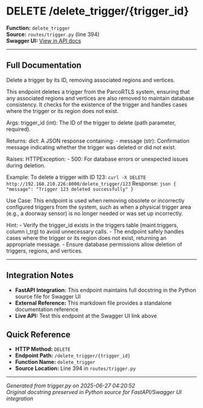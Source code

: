 # DELETE /delete_trigger/{trigger_id}

**Function:** `delete_trigger`  
**Source:** `routes/trigger.py` (line 394)  
**Swagger UI:** [View in API docs](http://192.168.210.226:8000/docs#delete--delete_trigger-trigger_id)

---

## Full Documentation

Delete a trigger by its ID, removing associated regions and vertices.

This endpoint deletes a trigger from the ParcoRTLS system, ensuring that any associated regions and vertices are also removed to maintain database consistency. It checks for the existence of the trigger and handles cases where the trigger or its region does not exist.

Args:
    trigger_id (int): The ID of the trigger to delete (path parameter, required).

Returns:
    dict: A JSON response containing:
        - message (str): Confirmation message indicating whether the trigger was deleted or did not exist.

Raises:
    HTTPException:
        - 500: For database errors or unexpected issues during deletion.

Example:
    To delete a trigger with ID 123:
    ```
    curl -X DELETE http://192.168.210.226:8000/delete_trigger/123
    ```
    Response:
    ```json
    {
        "message": "Trigger 123 deleted successfully"
    }
    ```

Use Case:
    This endpoint is used when removing obsolete or incorrectly configured triggers from the system, such as when a physical trigger area (e.g., a doorway sensor) is no longer needed or was set up incorrectly.

Hint:
    - Verify the trigger_id exists in the triggers table (maint.triggers, column i_trg) to avoid unnecessary calls.
    - The endpoint safely handles cases where the trigger or its region does not exist, returning an appropriate message.
    - Ensure database permissions allow deletion of triggers, regions, and vertices.

---

## Integration Notes

- **FastAPI Integration:** This endpoint maintains full docstring in the Python source file for Swagger UI
- **External Reference:** This markdown file provides a standalone documentation reference
- **Live API:** Test this endpoint at the Swagger UI link above

## Quick Reference

- **HTTP Method:** `DELETE`
- **Endpoint Path:** `/delete_trigger/{trigger_id}`
- **Function Name:** `delete_trigger`
- **Source Location:** Line 394 in `routes/trigger.py`

---
*Generated from trigger.py on 2025-06-27 04:20:52*  
*Original docstring preserved in Python source for FastAPI/Swagger UI integration*
